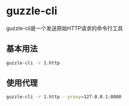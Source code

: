 # guzzle-cli
guzzle-cli是一个发送原始HTTP请求的命令行工具

## 基本用法

```bash
guzzle-cli -r 1.http
```

## 使用代理

```bash
guzzle-cli -r 1.http --proxy=127.0.0.1:8080
```